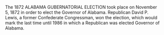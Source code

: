 The 1872 ALABAMA GUBERNATORIAL ELECTION took place on November 5, 1872 in order to elect the Governor of Alabama. Republican David P. Lewis, a former Confederate Congressman, won the election, which would mark the last time until 1986 in which a Republican was elected Governor of Alabama.
